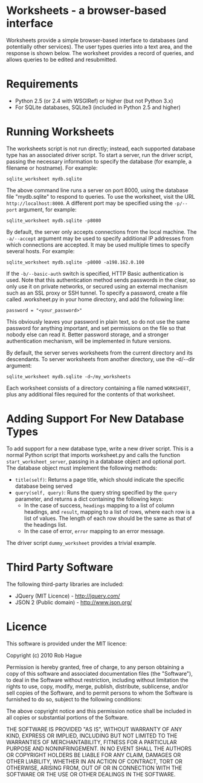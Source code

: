 # Worksheets - a browser-based interface

Worksheets provide a simple browser-based interface to databases (and potentially other services). The user types queries into a text area, and the response is shown below. The worksheet provides a record of queries, and allows queries to be edited and resubmitted.

# Requirements

- Python 2.5 (or 2.4 with WSGIRef) or higher (but not Python 3.x)
- For SQLite databases, SQLite3 (included in Python 2.5 and higher)

# Running Worksheets

The worksheets script is not run directly; instead, each supported database type has an associated driver script. To start a server, run the driver script, passing the necessary information to specify the database (for example, a filename or hostname). For example:

    sqlite_worksheet mydb.sqlite

The above command line runs a server on port 8000, using the database file "mydb.sqlite" to respond to queries. To use the worksheet, visit the URL `http://localhost:8000`. A different port  may be specified using the `-p/--port` argument, for example:

    sqlite_worksheet mydb.sqlite -p8080

By default, the server only accepts connections from the local machine. The `-a/--accept` argument may be used to specify additional IP addresses from which connections are accepted. It may be used multiple times to specify several hosts. For example:

    sqlite_worksheet mydb.sqlite -p8000 -a198.162.0.100

If the `-b/--basic-auth` switch is specified, HTTP Basic authentication is used. Note that this authentication method sends passwords in the clear, so only use it on private networks, or secured using an external mechanism such as an SSL proxy or SSH tunnel. To specify a password, create a file called .worksheet.py in your home directory, and add the following line:

    password = "<your_password>"

This obviously leaves your password in plain text, so do not use the same password for anything important, and set permissions on the file so that nobody else can read it. Better password storage, and a stronger authentication mechanism, will be implemented in future versions.

By default, the server serves worksheets from the current directory and its descendants. To server worksheets from another directory, use the -d/--dir argument:

    sqlite_worksheet mydb.sqlite -d~/my_worksheets
    
Each worksheet consists of a directory containing a file named `WORKSHEET`, plus any additional files required for the contents of that worksheet.

# Adding Support For New Database Types

To add support for a new database type, write a new driver script. This is a normal Python script that imports worksheet.py and calls the function `start_worksheet_server`, passing in a database object and optional port. The database object must implement the following methods:

- `title(self)`: Returns a page title, which should indicate the specific database being served
- `query(self, query)`: Runs the query string specified by the `query` parameter, and returns a dict containing the following keys:
  - In the case of success, `headings` mapping to a list of column headings, and `result`, mapping to a list of rows, where each row is a list of values. The length of each row should be the same as that of the headings list.
  - In the case of error, `error` mapping to an error message.
  
The driver script `dummy_worksheet` provides a trivial example.

# Third Party Software

The following third-party libraries are included:

- JQuery (MIT Licence) - http://jquery.com/
- JSON 2 (Public domain) - http://www.json.org/

# Licence

This software is provided under the MIT licence:

Copyright (c) 2010 Rob Hague

Permission is hereby granted, free of charge, to any person obtaining a copy
of this software and associated documentation files (the "Software"), to deal
in the Software without restriction, including without limitation the rights
to use, copy, modify, merge, publish, distribute, sublicense, and/or sell
copies of the Software, and to permit persons to whom the Software is
furnished to do so, subject to the following conditions:

The above copyright notice and this permission notice shall be included in
all copies or substantial portions of the Software.

THE SOFTWARE IS PROVIDED "AS IS", WITHOUT WARRANTY OF ANY KIND, EXPRESS OR
IMPLIED, INCLUDING BUT NOT LIMITED TO THE WARRANTIES OF MERCHANTABILITY,
FITNESS FOR A PARTICULAR PURPOSE AND NONINFRINGEMENT. IN NO EVENT SHALL THE
AUTHORS OR COPYRIGHT HOLDERS BE LIABLE FOR ANY CLAIM, DAMAGES OR OTHER
LIABILITY, WHETHER IN AN ACTION OF CONTRACT, TORT OR OTHERWISE, ARISING FROM,
OUT OF OR IN CONNECTION WITH THE SOFTWARE OR THE USE OR OTHER DEALINGS IN
THE SOFTWARE.
